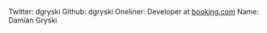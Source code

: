 Twitter: dgryski
Github: dgryski
Oneliner: Developer at <a href="http://booking.com/" target="_blank">booking.com</a>
Name: Damian Gryski